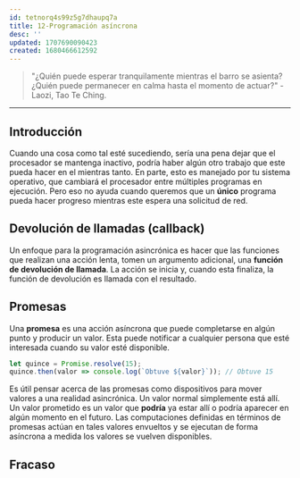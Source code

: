 ```yaml
---
id: tetnorq4s99z5g7dhaupq7a
title: 12-Programación asíncrona
desc: ''
updated: 1707690090423
created: 1680466612592
---
```


> "¿Quién puede esperar tranquilamente mientras el barro se asienta? ¿Quién puede permanecer en calma hasta el momento de actuar?" - Laozi, Tao Te Ching.

---

## Introducción

Cuando una cosa como tal esté sucediendo, sería una pena dejar que el procesador se mantenga inactivo, podría haber algún otro trabajo que este pueda hacer en el mientras tanto. En parte, esto es manejado por tu sistema operativo, que cambiará el procesador entre múltiples programas en ejecución. Pero eso no ayuda cuando queremos que un **único** programa pueda hacer progreso mientras este espera una solicitud de red.

## Devolución de llamadas (callback)

Un enfoque para la programación asincrónica es hacer que las funciones que realizan una acción lenta, tomen un argumento adicional, una **función de devolución de llamada**. La acción se inicia y, cuando esta finaliza, la función de devolución es llamada con el resultado.

## Promesas

Una **promesa** es una acción asíncrona que puede completarse en algún punto y producir un valor. Esta puede notificar a cualquier persona que esté interesada cuando su valor esté disponible.

```javascript
let quince = Promise.resolve(15);
quince.then(valor => console.log(`Obtuve ${valor}`)); // Obtuve 15
```

Es útil pensar acerca de las promesas como dispositivos para mover valores a una realidad asincrónica. Un valor normal simplemente está allí. Un valor prometido es un valor que **podría** ya estar allí o podría aparecer en algún momento en el futuro. Las computaciones definidas en términos de promesas actúan en tales valores envueltos y se ejecutan de forma asíncrona a medida los valores se vuelven disponibles.

## Fracaso